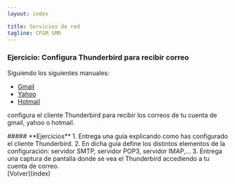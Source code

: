 ```yaml
---
layout: index

title: Servicios de red 
tagline: CFGM SMR
---
```

### Ejercicio: Configura Thunderbird para recibir correo

Siguiendo los siguientes manuales:

* [Gmail](http://mail.google.com/support/bin/answer.py?hl=es&answer=75726)
* [Yahoo](http://www.destroyerweb.com/manuales/yahoo-outlook-express/yahoo-en-outlook-express.htm)
* [Hotmail](http://www.destroyerweb.com/manuales/yahoo-outlook-express/yahoo-en-outlook-express.htm)

configura el cliente Thunderbird para recibir los correos de tu cuenta de gmail, yahoo o hotmail.

<div class='ejercicios' markdown='1'>
##### **Ejercicios**
1. Entrega una guía explicando como has configurado el cliente Thunderbird.
2. En dicha guía define los distintos elementos de la configuración: servidor SMTP, servidor POP3, servidor IMAP,...
3. Entrega una captura de pantalla donde se vea el Thunderbird accediendo a tu cuenta de correo.
</div>
[Volver](index)
